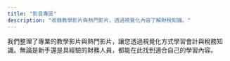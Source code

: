 ```yaml
---
title: "影音專區"
description: "收錄教學影片與熱門影片，透過視覺化內容了解財稅知識。"
---
```


我們整理了專業的教學影片與熱門影片，讓您透過視覺化方式學習會計與稅務知識。無論是新手還是具經驗的財務人員，都能在此找到適合自己的學習內容。

